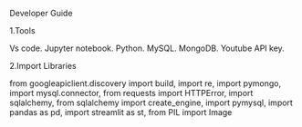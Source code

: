 Developer Guide

1.Tools

Vs code.
Jupyter notebook.
Python.
MySQL.
MongoDB.
Youtube API key.



2.Import Libraries

from googleapiclient.discovery import build,
import re,
import pymongo,
import mysql.connector,
from requests import HTTPError,
import sqlalchemy,
from sqlalchemy import create_engine,
import pymysql,
import pandas as pd,
import streamlit as st,
from PIL import Image


